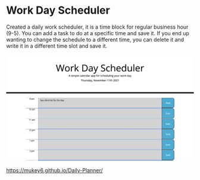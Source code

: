 # Work Day Scheduler 

Created a daily work scheduler, it is a time block for regular business hour (9-5). You can add a task to do at a specific time and save it. If you end up wanting to change the schedule to a different time, you can delete it and write it in a different time slot and save it. 

![Daily work scheduler](./assets/images/daily-planner.png)

https://mukey6.github.io/Daily-Planner/
